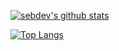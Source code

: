 [![sebdev's github stats](https://github-readme-stats.vercel.app/api?username=sebdeveloper6952&theme=prussian)](https://github.com/anuraghazra/github-readme-stats)

[![Top Langs](https://github-readme-stats.vercel.app/api/top-langs/?username=sebdeveloper6952&layout=compact&theme=prussian)](https://github.com/anuraghazra/github-readme-stats)
